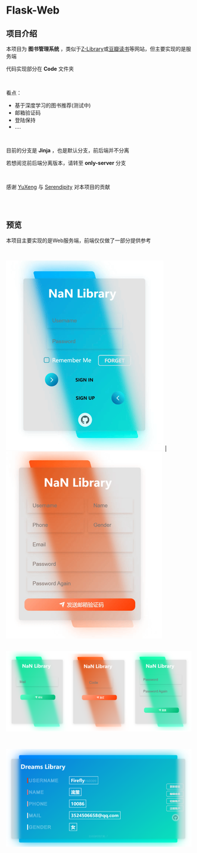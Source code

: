 # Flask-Web

## 项目介绍

本项目为 **图书管理系统** ，类似于[Z-Library](https://z-library.cc/)或[豆瓣读书](https://book.douban.com/)等网站，但主要实现的是服务端

代码实现部分在 **Code** 文件夹

</br>

看点：

* 基于深度学习的图书推荐(测试中)
* 邮箱验证码
* 登陆保持
* ....

</br>

目前的分支是 **Jinja** ，也是默认分支，前后端并不分离

若想阅览前后端分离版本，请转至 **only-server** 分支

</br>

感谢  [YuXeng](https://github.com/YusJade) 与 [Serendipity](https://github.com/Serendipity-hjn) 对本项目的贡献

</br>

</br>

## 预览

本项目主要实现的是Web服务端，前端仅仅做了一部分提供参考

</br>

<img src="Docs/assets/Login.gif" alt="Login" style="zoom: 67%;" /> | <img src="assets/Register.gif" alt="Register" style="zoom:67%;" />

</br><img src="Docs/assets/image-20240610231141776.png" alt="image-20240610231141776" style="zoom: 50%;" />

</br>

![image-20240623205148751](assets/image-20240623205148751.png)













